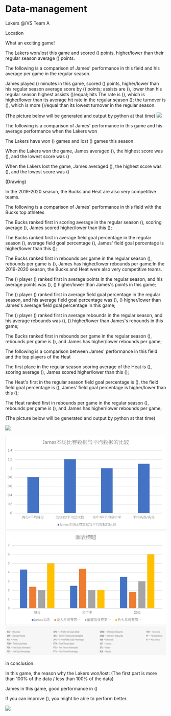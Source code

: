 # Data-management

Lakers @/VS Team A

Location

What an exciting game!

The Lakers won/lost this game and scored () points, higher/lower than their regular season average () points.

The following is a comparison of James&#39; performance in this field and his average per game in the regular season.

James played () minutes in this game, scored () points, higher/lower than his regular season average score by () points; assists are (), lower than his regular season highest assists ()/equal; hits The rate is (), which is higher/lower than its average hit rate in the regular season (); the turnover is (), which is more ()/equal than its lowest turnover in the regular season.

(The picture below will be generated and output by python at that time) ![](RackMultipart20210510-4-jpwrvq_html_74614a98a73effb0.gif)

The following is a comparison of James&#39; performance in this game and his average performance when the Lakers won

The Lakers have won () games and lost () games this season.

When the Lakers won the game, James averaged (), the highest score was (), and the lowest score was ()

When the Lakers lost the game, James averaged (), the highest score was (), and the lowest score was ()

(Drawing)

In the 2019-2020 season, the Bucks and Heat are also very competitive teams.

The following is a comparison of James&#39; performance in this field with the Bucks top athletes

The Bucks ranked first in scoring average in the regular season (), scoring average (), James scored higher/lower than this ();

The Bucks ranked first in average field goal percentage in the regular season (), average field goal percentage (), James&#39; field goal percentage is higher/lower than this ();

The Bucks ranked first in rebounds per game in the regular season (), rebounds per game is (), James has higher/lower rebounds per game;In the 2019-2020 season, the Bucks and Heat were also very competitive teams.

The () player () ranked first in average points in the regular season, and his average points was (), () higher/lower than James&#39;s points in this game;

The () player () ranked first in average field goal percentage in the regular season, and his average field goal percentage was (), () higher/lower than James&#39;s average field goal percentage in this game;

The () player () ranked first in average rebounds in the regular season, and his average rebounds was (), () higher/lower than James&#39;s rebounds in this game;

The Bucks ranked first in rebounds per game in the regular season (), rebounds per game is (), and James has higher/lower rebounds per game;

The following is a comparison between James&#39; performance in this field and the top players of the Heat

The first place in the regular season scoring average of the Heat is (), scoring average (), James scored higher/lower than this ();

The Heat&#39;s first in the regular season field goal percentage is (), the field field goal percentage is (), James&#39; field goal percentage is higher/lower than this ();

The Heat ranked first in rebounds per game in the regular season (), rebounds per game is (), and James has higher/lower rebounds per game;

(The picture below will be generated and output by python at that time)

![](RackMultipart20210510-4-jpwrvq_html_f899de1398ff6817.gif)

![image](https://github.com/VincenCHEN-github/Data-management/blob/main/results/1.png)
![image](https://github.com/VincenCHEN-github/Data-management/blob/main/results/2.png)
![image](https://github.com/VincenCHEN-github/Data-management/blob/main/results/3.png)

in conclusion:

In this game, the reason why the Lakers won/lost: (The first part is more than 100% of the data / less than 100% of the data)

James in this game, good performance in ()

If you can improve (), you might be able to perform better.

![](RackMultipart20210510-4-jpwrvq_html_d207087785b35585.png)
